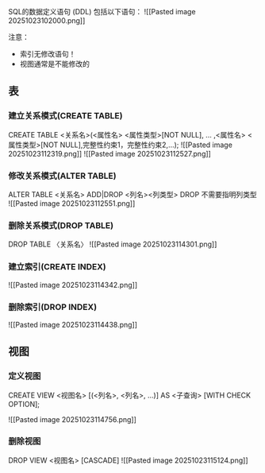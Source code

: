 SQL的数据定义语句 (DDL) 包括以下语句：
![[Pasted image 20251023102000.png]]

注意：

- 索引无修改语句！
- 视图通常是不能修改的

  
## 表
### 建立关系模式(CREATE TABLE)

CREATE TABLE <关系名>(<属性名> <属性类型>[NOT NULL], ... ,<属性名> <属性类型>[NOT NULL],完整性约束1，完整性约束2,…);
![[Pasted image 20251023112319.png]]
![[Pasted image 20251023112527.png]]


  

### 修改关系模式(ALTER TABLE)

ALTER TABLE <关系名> ADD|DROP <列名><列类型>
DROP 不需要指明列类型
![[Pasted image 20251023112551.png]]


  

### 删除关系模式(DROP TABLE)

DROP TABLE 〈关系名〉
![[Pasted image 20251023114301.png]]
### 建立索引(CREATE INDEX)

![[Pasted image 20251023114342.png]]

### 删除索引(DROP INDEX)

![[Pasted image 20251023114438.png]]



## 视图

### 定义视图

CREATE VIEW <视图名>
[(<列名>, <列名>, ...)]
AS <子查询>
[WITH CHECK OPTION];

![[Pasted image 20251023114756.png]]


### 删除视图

DROP VIEW <视图名> [CASCADE]
![[Pasted image 20251023115124.png]]
